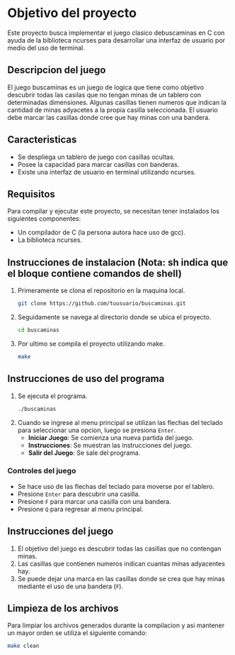 # Objetivo del proyecto

Este proyecto busca implementar el juego clasico debuscaminas en C con ayuda de la biblioteca ncurses para desarrollar una interfaz de usuario por medio del uso de terminal.

## Descripcion del juego

El juego buscaminas es un juego de logica que tiene como objetivo descubrir todas las casilas que no tengan minas de un tablero con determinadas dimensiones. Algunas casillas tienen numeros que indican la cantidad de minas adyacetes a la propia casilla seleccionada. El usuario debe marcar las casillas donde cree que hay minas con una bandera.

## Caracteristicas

- Se despliega un tablero de juego con casillas ocultas.
- Posee la capacidad para marcar casillas con banderas.
- Existe una interfaz de usuario en terminal utilizando ncurses.

## Requisitos

Para compilar y ejecutar este proyecto, se necesitan tener instalados los siguientes componentes:

- Un compilador de C (la persona autora hace uso de gcc).
- La biblioteca ncurses.

## Instrucciones de instalacion (Nota: sh indica que el bloque contiene comandos de shell)

1. Primeramente se clona el repositorio en la maquina local.
    ```sh
    git clone https://github.com/tuusuario/buscaminas.git
    ```
2. Seguidamente se navega al directorio donde se ubica el proyecto.
    ```sh
    cd buscaminas
    ```
3. Por ultimo se compila el proyecto utilizando make.
    ```sh
    make
    ```

## Instrucciones de uso del programa

1. Se ejecuta el programa.
    ```sh
    ./buscaminas
    ```
2. Cuando se ingrese al menu principal se utilizan las flechas del teclado para seleccionar una opcion, luego se presiona `Enter`.
    - **Iniciar Juego**: Se comienza una nueva partida del juego.
    - **Instrucciones**: Se muestran las instrucciones del juego.
    - **Salir del Juego**: Se sale del programa.

### Controles del juego

- Se hace uso de las flechas del teclado para moverse por el tablero.
- Presione `Enter` para descubrir una casilla.
- Presione `F` para marcar una casilla con una bandera.
- Presione `Q` para regresar al menu principal.

## Instrucciones del juego

1. El objetivo del juego es descubrir todas las casillas que no contengan minas.
2. Las casillas que contienen numeros indican cuantas minas adyacentes hay.
3. Se puede dejar una marca en las casillas donde se crea que hay minas mediante el uso de una bandera (`F`).

## Limpieza de los archivos

Para limpiar los archivos generados durante la compilacion y asi mantener un mayor orden se utiliza el siguiente comando:
```sh
make clean
